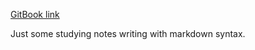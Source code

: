 [GitBook link](https://banana-in-black.gitbook.io/study-note/)

Just some studying notes writing with markdown syntax.
